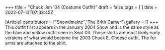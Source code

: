 +++
title = "Chuck Jan '04 (Costume Outfit)"
draft = false
tags = [ ]
date = 2022-07-13T07:33:45Z

[Article]
contributors = ["Showtimeinc","The 64th Gamer"]
gallery = []
+++
This outfit first appears in the January 2004 Show and is the same style as the blue and yellow outfit seen in Sept 03. These shirts are most likely early versions of what would become the 2003 Chuck E. Cheese outfit. The fur arms are attached to the shirt.